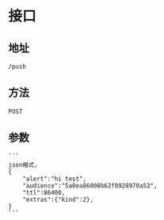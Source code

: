 # 接口

## 地址

	/push

## 方法

	POST

## 参数

	```
	json格式，
	{   
	    "alert":"hi test",
		"audience":"5a0ea86008b62f0928970a52",
		"ttl":86400,
		"extras":{"kind":2},
	}
	```

